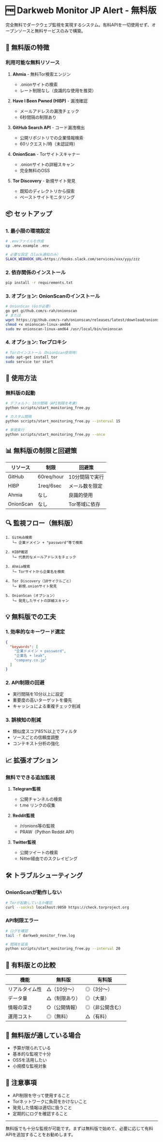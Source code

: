 # 🆓 Darkweb Monitor JP Alert - 無料版

完全無料でダークウェブ監視を実現するシステム。有料APIを一切使用せず、オープンソースと無料サービスのみで構築。

## 🎯 無料版の特徴

### 利用可能な無料リソース

1. **Ahmia** - 無料Tor検索エンジン
   - .onionサイトの検索
   - レート制限なし（良識的な使用を推奨）

2. **Have I Been Pwned (HIBP)** - 漏洩確認
   - メールアドレスの漏洩チェック
   - 6秒間隔の制限あり

3. **GitHub Search API** - コード漏洩検出
   - 公開リポジトリでの企業情報検索
   - 60リクエスト/時（未認証時）

4. **OnionScan** - Torサイトスキャナー
   - .onionサイトの詳細スキャン
   - 完全無料のOSS

5. **Tor Discovery** - 新規サイト発見
   - 既知のディレクトリから探索
   - ペーストサイトモニタリング

## 📦 セットアップ

### 1. 最小限の環境設定

```bash
# .envファイルを作成
cp .env.example .env

# 必要な設定（Slack通知のみ）
SLACK_WEBHOOK_URL=https://hooks.slack.com/services/xxx/yyy/zzz
```

### 2. 依存関係のインストール

```bash
pip install -r requirements.txt
```

### 3. オプション: OnionScanのインストール

```bash
# OnionScan (Goが必要)
go get github.com/s-rah/onionscan
# または
wget https://github.com/s-rah/onionscan/releases/latest/download/onionscan-linux-amd64
chmod +x onionscan-linux-amd64
sudo mv onionscan-linux-amd64 /usr/local/bin/onionscan
```

### 4. オプション: Torプロキシ

```bash
# Torのインストール（OnionScan使用時）
sudo apt-get install tor
sudo service tor start
```

## 🚀 使用方法

### 無料版の起動

```bash
# デフォルト: 10分間隔（API制限を考慮）
python scripts/start_monitoring_free.py

# カスタム間隔
python scripts/start_monitoring_free.py --interval 15

# 単発実行
python scripts/start_monitoring_free.py --once
```

## 📊 無料版の制限と回避策

| リソース | 制限 | 回避策 |
|---------|------|--------|
| GitHub | 60req/hour | 10分間隔で実行 |
| HIBP | 1req/6sec | メール数を限定 |
| Ahmia | なし | 良識的使用 |
| OnionScan | なし | Tor帯域に依存 |

## 🔍 監視フロー（無料版）

```
1. GitHub検索
   └→ 企業ドメイン + "password"等で検索
   
2. HIBP確認
   └→ 代表的なメールアドレスをチェック
   
3. Ahmia検索
   └→ Torサイトから企業名を検索
   
4. Tor Discovery（10サイクルごと）
   └→ 新規.onionサイト発見
   
5. OnionScan（オプション）
   └→ 発見したサイトの詳細スキャン
```

## 💡 無料版での工夫

### 1. 効率的なキーワード選定

```json
{
  "keywords": [
    "企業ドメイン + password",
    "企業名 + leak",
    "company.co.jp"
  ]
}
```

### 2. API制限の回避

- 実行間隔を10分以上に設定
- 重要度の高いターゲットを優先
- キャッシュによる重複チェック削減

### 3. 誤検知の削減

- 類似度スコア85%以上でフィルタ
- ソースごとの信頼度調整
- コンテキスト分析の強化

## 📈 拡張オプション

### 無料でできる追加監視

1. **Telegram監視**
   - 公開チャンネルの検索
   - t.me リンクの収集

2. **Reddit監視**
   - /r/onions等の監視
   - PRAW（Python Reddit API）

3. **Twitter監視**
   - 公開ツイートの検索
   - Nitter経由でのスクレイピング

## 🛠️ トラブルシューティング

### OnionScanが動作しない

```bash
# Torが起動しているか確認
curl --socks5 localhost:9050 https://check.torproject.org
```

### API制限エラー

```bash
# ログを確認
tail -f darkweb_monitor_free.log

# 間隔を延長
python scripts/start_monitoring_free.py --interval 20
```

## 📝 有料版との比較

| 機能 | 無料版 | 有料版 |
|------|--------|--------|
| リアルタイム性 | △（10分〜） | ◎（3分〜） |
| データ量 | △（制限あり） | ◎（大量） |
| 情報の深さ | ○（公開情報） | ◎（非公開含む） |
| 運用コスト | ◎（無料） | △（有料） |

## 🎯 無料版が適している場合

- 予算が限られている
- 基本的な監視で十分
- OSSを活用したい
- 小規模な監視対象

## 🚨 注意事項

- API制限を守って使用すること
- Torネットワークに負荷をかけないこと
- 発見した情報は適切に扱うこと
- 定期的にログを確認すること

---

無料版でも十分な監視が可能です。まずは無料版で始めて、必要に応じて有料APIを追加することをお勧めします。